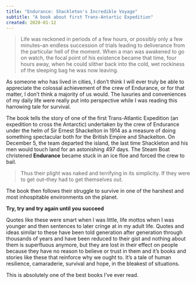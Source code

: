 ```yaml
---
title: "Endurance: Shackleton's Incredible Voyage"
subtitle: "A book about first Trans-Antartic Expedition"
created: 2020-01-12
---
```


> Life was reckoned in periods of a few hours, or possibly only a few
> minutes–an endless succession of trials leading to deliverance from
> the particular hell of the moment. When a man was awakened to go on
> watch, the focal point of his existence became that time, four hours
> away, when he could slither back into the cold, wet rockiness of the
> sleeping bag he was now leaving.

As someone who has lived in cities, I don’t think I will ever truly be
able to appreciate the colossal achievement of the crew of Endurance, or
for that matter, I don’t think a majority of us would. The luxuries and
conveniences of my daily life were really put into perspective while I
was reading this harrowing tale for survival.

The book tells the story of one of the first Trans-Atlantic Expedition
(an expedition to cross the Antarctic) undertaken by the crew of
Endurance under the helm of Sir Ernest Shackelton in 1914 as a measure
of doing something spectacular both for the British Empire and
Shackelton. On December 5, the team departed the island, the last time
Shackleton and his men would touch land for an astonishing 497 days. The
Steam Boat christened **Endurance** became stuck in an ice floe and
forced the crew to bail.

> Thus their plight was naked and terrifying in its simplicity. If they
> were to get out–they had to get themselves out.

The book then follows their struggle to survive in one of the harshest
and most inhospitable environments on the planet.

**Try, try and try again until you succeed**

Quotes like these were smart when I was little, life mottos when I was
younger and then sentences to later cringe at in my adult life. Quotes
and ideas similar to these have been told generation after generation
through thousands of years and have been reduced to their gist and
nothing about them is superfluous anymore, but they are lost in their
effect on people because they have no reason to believe or trust in them
and it’s books and stories like these that reinforce why we ought to.
It’s a tale of human resilience, camaraderie, survival and hope, in the
bleakest of situations.

This is absolutely one of the best books I’ve ever read.
